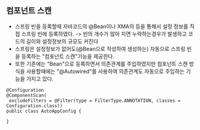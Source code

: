 __컴포넌트 스캔__
-----------------------------
- 스프링 빈을 등록할때 자바코드의 @Bean이나 XMA의 <bean>등을 통해서 설정 정보를 직접 스프링 빈에 등록하였다. -> 빈의 개수가 많아 지면 누락하는경우가 발생하고 코드의 길이와 설정정보의 규모도 커진다
- 스프링은 설정정보가 없어도(@Bean으로 작성하여 생성하는) 자동으로 스프링 빈을 등록하는 "컴포넌트 스캔"기능을 제공한다.
- 또한 기존에는 "Bean"으로 등록하면서 의존관계를 주입하였지만 컴포넌트 스캔 방식을 사용할때에는 "@Autowired"를 사용하여 의존관계도 자동으로 주입하는 기능을 가지고 있다.

```
@Configuration
@ComponentScan(
 excludeFilters = @Filter(type = FilterType.ANNOTATION, classes =
Configuration.class))
public class AutoAppConfig {
 
}
```


